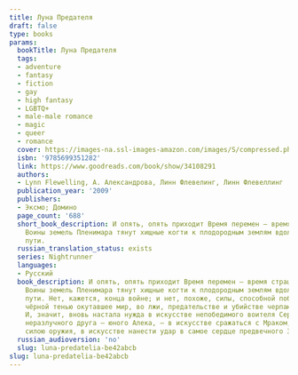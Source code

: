 ```yaml
---
title: Луна Предателя
draft: false
type: books
params:
  bookTitle: Луна Предателя
  tags:
  - adventure
  - fantasy
  - fiction
  - gay
  - high fantasy
  - LGBTQ+
  - male-male romance
  - magic
  - queer
  - romance
  cover: https://images-na.ssl-images-amazon.com/images/S/compressed.photo.goodreads.com/books/1486139033i/34108291.jpg
  isbn: '9785699351282'
  link: https://www.goodreads.com/book/show/34108291
  authors:
  - Lynn Flewelling, А. Александрова, Линн Флевелинг, Линн Флевеллинг
  publication_year: '2009'
  publishers:
  - Эксмо; Домино
  page_count: '688'
  short_book_description: И опять, опять приходит Время перемен — время страшных перемен.
    Воины земель Пленимара тянут хищные когти к плодородным землям вдоль Золотого
    пути.
  russian_translation_status: exists
  series: Nightrunner
  languages:
  - Русский
  book_description: И опять, опять приходит Время перемен — время страшных перемен.
    Воины земель Пленимара тянут хищные когти к плодородным землям вдоль Золотого
    пути. Нет, кажется, конца войне; и нет, похоже, силы, способной победить Зло,
    чёрной тенью окутавшее мир, во лжи, предательстве и убийстве черпающее могущество.
    И, значит, вновь настала нужда в искусстве непобедимого воителя Серегила и его
    неразлучного друга — юного Алека, — в искусстве сражаться с Мраком, непобедимым
    силою оружия, в искусстве нанести удар в самое сердце предвечного Зла...
  russian_audioversion: 'no'
  slug: luna-predatelia-be42abcb
slug: luna-predatelia-be42abcb
---
```


